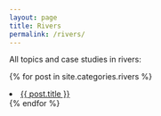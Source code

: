 ```yaml
---
layout: page
title: Rivers
permalink: /rivers/
---
```


All topics and case studies in rivers: 

{% for post in site.categories.rivers %}
<li><a class="post-link" href="{{ post.url | prepend: site.baseurl }}">{{ post.title }}</a></li>
{% endfor %}